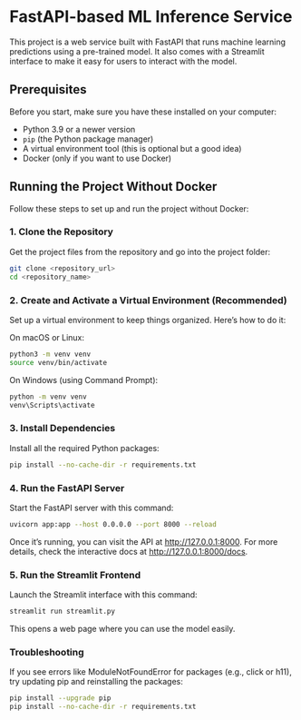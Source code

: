 # FastAPI-based ML Inference Service

This project is a web service built with FastAPI that runs machine learning predictions using a pre-trained model. It also comes with a Streamlit interface to make it easy for users to interact with the model.

## Prerequisites

Before you start, make sure you have these installed on your computer:

- Python 3.9 or a newer version  
- `pip` (the Python package manager)  
- A virtual environment tool (this is optional but a good idea)  
- Docker (only if you want to use Docker)  

## Running the Project Without Docker

Follow these steps to set up and run the project without Docker:

### 1. Clone the Repository

Get the project files from the repository and go into the project folder:

```bash
git clone <repository_url>
cd <repository_name>
```

### 2. Create and Activate a Virtual Environment (Recommended)

Set up a virtual environment to keep things organized. Here’s how to do it:

On macOS or Linux:
```bash
python3 -m venv venv
source venv/bin/activate
```
On Windows (using Command Prompt):
```bash
python -m venv venv
venv\Scripts\activate
```
### 3. Install Dependencies

Install all the required Python packages:
```bash
pip install --no-cache-dir -r requirements.txt
```
### 4. Run the FastAPI Server

Start the FastAPI server with this command:
``` bash
uvicorn app:app --host 0.0.0.0 --port 8000 --reload
```
Once it’s running, you can visit the API at http://127.0.0.1:8000. For more details, check the interactive docs at http://127.0.0.1:8000/docs.

### 5. Run the Streamlit Frontend

Launch the Streamlit interface with this command:
```bash
streamlit run streamlit.py
```
This opens a web page where you can use the model easily.

### Troubleshooting

If you see errors like ModuleNotFoundError for packages (e.g., click or h11), try updating pip and reinstalling the packages:

```bash
pip install --upgrade pip
pip install --no-cache-dir -r requirements.txt
```
